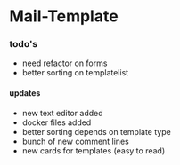 # Mail-Template


### todo's

<ul>
  <li> need refactor on forms</li>
  <li> better sorting on templatelist </li>
</ul>

#### updates


<ul>
  <li> new text editor added </li>
  <li> docker files added </li>
  <li> better sorting depends on template type </li>
  <li> bunch of new comment lines </li>
  <li> new cards for templates (easy to read) </li>
  
</ul>

